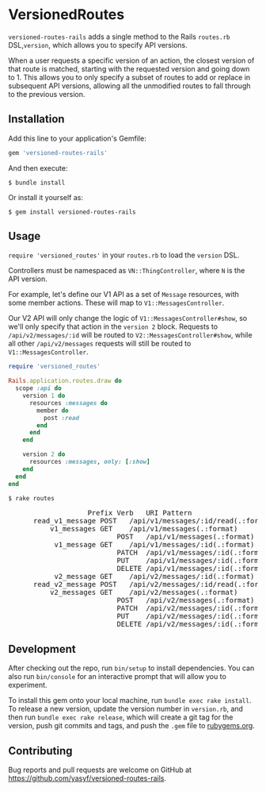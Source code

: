 # VersionedRoutes

`versioned-routes-rails` adds a single method to the Rails `routes.rb` DSL,`version`, which allows you to specify API versions.

When a user requests a specific version of an action, the closest version of that route is matched, starting with the requested version and going down to 1. This allows you to only specify a subset of routes to add or replace in subsequent API versions, allowing all the unmodified routes to fall through to the previous version.

## Installation

Add this line to your application's Gemfile:

```ruby
gem 'versioned-routes-rails'
```

And then execute:

    $ bundle install

Or install it yourself as:

    $ gem install versioned-routes-rails

## Usage

`require 'versioned_routes'` in your `routes.rb` to load the `version` DSL.

Controllers must be namespaced as `VN::ThingController`, where `N` is the API version.

For example, let's define our V1 API as a set of `Message` resources, with some member actions. These will map to `V1::MessagesController`.

Our V2 API will only change the logic of `V1::MessagesController#show`, so we'll only specify that action in the `version 2` block. Requests to `/api/v2/messages/:id` will be routed to `V2::MessagesController#show`, while all other `/api/v2/messages` requests will still be routed to `V1::MessagesController`.

```ruby
require 'versioned_routes'

Rails.application.routes.draw do
  scope :api do
    version 1 do
      resources :messages do
        member do
          post :read
        end
      end
    end

    version 2 do
      resources :messages, only: [:show]
    end
  end
end
```

```bash
$ rake routes
```

<pre>
                   Prefix Verb   URI Pattern                                                                              Controller#Action
      read_v1_message POST   /api/v1/messages/:id/read(.:format)                                                  v1/messages#read {:format=>:json, :api_version=>1}
          v1_messages GET    /api/v1/messages(.:format)                                                           v1/messages#index {:format=>:json, :api_version=>1}
                          POST   /api/v1/messages(.:format)                                                           v1/messages#create {:format=>:json, :api_version=>1}
           v1_message GET    /api/v1/messages/:id(.:format)                                                       v1/messages#show {:format=>:json, :api_version=>1}
                          PATCH  /api/v1/messages/:id(.:format)                                                       v1/messages#update {:format=>:json, :api_version=>1}
                          PUT    /api/v1/messages/:id(.:format)                                                       v1/messages#update {:format=>:json, :api_version=>1}
                          DELETE /api/v1/messages/:id(.:format)                                                       v1/messages#destroy {:format=>:json, :api_version=>1}
           v2_message GET    /api/v2/messages/:id(.:format)                                                       v2/messages#show {:format=>:json, :api_version=>2}
      read_v2_message POST   /api/v2/messages/:id/read(.:format)                                                  v1/messages#read {:format=>:json, :api_version=>1}
          v2_messages GET    /api/v2/messages(.:format)                                                           v1/messages#index {:format=>:json, :api_version=>1}
                          POST   /api/v2/messages(.:format)                                                           v1/messages#create {:format=>:json, :api_version=>1}
                          PATCH  /api/v2/messages/:id(.:format)                                                       v1/messages#update {:format=>:json, :api_version=>1}
                          PUT    /api/v2/messages/:id(.:format)                                                       v1/messages#update {:format=>:json, :api_version=>1}
                          DELETE /api/v2/messages/:id(.:format)                                                       v1/messages#destroy {:format=>:json, :api_version=>1}
</pre>

## Development

After checking out the repo, run `bin/setup` to install dependencies. You can also run `bin/console` for an interactive prompt that will allow you to experiment.

To install this gem onto your local machine, run `bundle exec rake install`. To release a new version, update the version number in `version.rb`, and then run `bundle exec rake release`, which will create a git tag for the version, push git commits and tags, and push the `.gem` file to [rubygems.org](https://rubygems.org).

## Contributing

Bug reports and pull requests are welcome on GitHub at https://github.com/yasyf/versioned-routes-rails.

